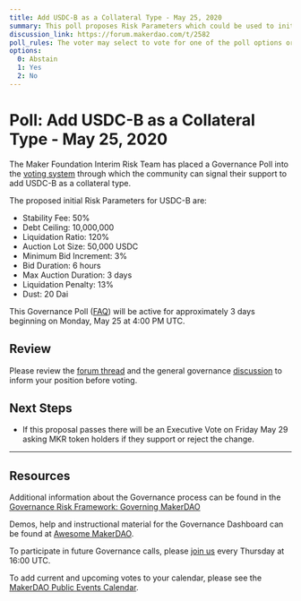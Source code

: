 ```yaml
---
title: Add USDC-B as a Collateral Type - May 25, 2020
summary: This poll proposes Risk Parameters which could be used to initialize USDC-B as a new asset class.
discussion_link: https://forum.makerdao.com/t/2582
poll_rules: The voter may select to vote for one of the poll options or they may elect to abstain from the poll entirely
options:
  0: Abstain
  1: Yes
  2: No
---
```


# Poll: Add USDC-B as a Collateral Type - May 25, 2020

The Maker Foundation Interim Risk Team has placed a Governance Poll into the [voting system](https://vote.makerdao.com/polling) through which the community can signal their support to add USDC-B as a collateral type.

The proposed initial Risk Parameters for USDC-B are:

- Stability Fee: 50%
- Debt Ceiling: 10,000,000
- Liquidation Ratio: 120%
- Auction Lot Size: 50,000 USDC
- Minimum Bid Increment: 3%
- Bid Duration: 6 hours
- Max Auction Duration: 3 days
- Liquidation Penalty: 13%
- Dust: 20 Dai

This Governance Poll ([FAQ](https://community-development.makerdao.com/makerdao-mcd-faqs/faqs#governance)) will be active for approximately 3 days beginning on Monday, May 25 at 4:00 PM UTC.

## Review

Please review the [forum thread](https://forum.makerdao.com/t/usdc-b-proposal-for-collateral-onboarding/2582) and the general governance [discussion](https://forum.makerdao.com/c/governance) to inform your position before voting.

## Next Steps

- If this proposal passes there will be an Executive Vote on Friday May 29 asking MKR token holders if they support or reject the change.

---

## Resources

Additional information about the Governance process can be found in the [Governance Risk Framework: Governing MakerDAO](https://community-development.makerdao.com/governance/governance-risk-framework)

Demos, help and instructional material for the Governance Dashboard can be found at [Awesome MakerDAO](https://awesome.makerdao.com/#voting).

To participate in future Governance calls, please [join us](https://community-development.makerdao.com/governance/governance-and-risk-meetings) every Thursday at 16:00 UTC.

To add current and upcoming votes to your calendar, please see the [MakerDAO Public Events Calendar](https://calendar.google.com/calendar/embed?src=makerdao.com_3efhm2ghipksegl009ktniomdk%40group.calendar.google.com&ctz=America%2FLos_Angeles).
